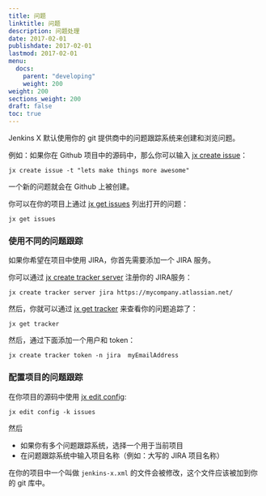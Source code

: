 ```yaml
---
title: 问题
linktitle: 问题
description: 问题处理 
date: 2017-02-01
publishdate: 2017-02-01
lastmod: 2017-02-01
menu:
  docs:
    parent: "developing"
    weight: 200
weight: 200
sections_weight: 200
draft: false
toc: true
---
```



Jenkins X 默认使用你的 git 提供商中的问题跟踪系统来创建和浏览问题。 

例如：如果你在 Github 项目中的源码中，那么你可以输入 [jx create issue](/commands/jx_create_issue)：

```
jx create issue -t "lets make things more awesome"
```

一个新的问题就会在 Github 上被创建。

你可以在你的项目上通过 [jx get issues](/commands/jx_get_issues) 列出打开的问题：

```
jx get issues
```
             
### 使用不同的问题跟踪

如果你希望在项目中使用 JIRA，你首先需要添加一个 JIRA 服务。

你可以通过 [jx create tracker server](/commands/jx_create_tracker_server) 注册你的 JIRA服务：

```
jx create tracker server jira https://mycompany.atlassian.net/
```

然后，你就可以通过 [jx get tracker](/commands/jx_get_tracker) 来查看你的问题追踪了：

```
jx get tracker
```
             
然后，通过下面添加一个用户和 token：

```
jx create tracker token -n jira  myEmailAddress
```
      
### 配置项目的问题跟踪

在你项目的源码中使用 [jx edit config](/commands/jx_edit_config):

```
jx edit config -k issues
```  
           
然后 

* 如果你有多个问题跟踪系统，选择一个用于当前项目
* 在问题跟踪系统中输入项目名称（例如：大写的 JIRA 项目名称）

在你的项目中一个叫做 `jenkins-x.xml` 的文件会被修改，这个文件应该被加到你的 git 库中。
 






